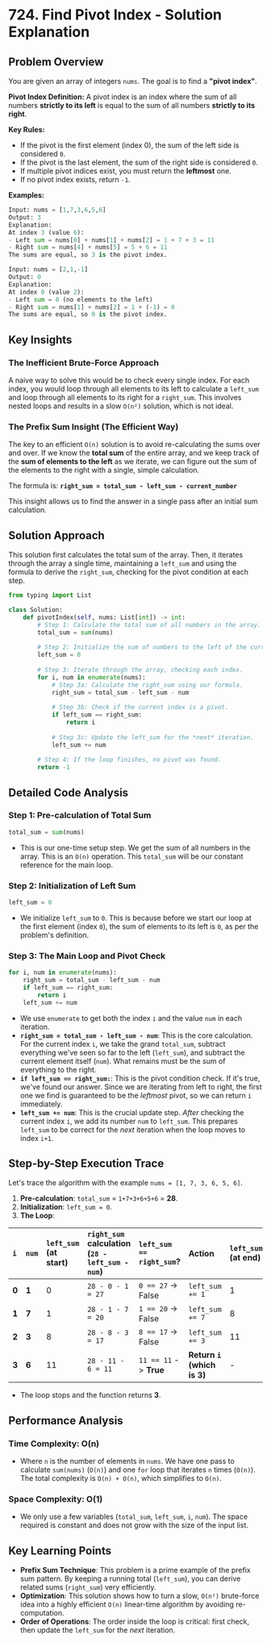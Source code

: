 # 724\. Find Pivot Index - Solution Explanation

## Problem Overview

You are given an array of integers `nums`. The goal is to find a **"pivot index"**.

**Pivot Index Definition:**
A pivot index is an index where the sum of all numbers **strictly to its left** is equal to the sum of all numbers **strictly to its right**.

**Key Rules:**

  - If the pivot is the first element (index 0), the sum of the left side is considered `0`.
  - If the pivot is the last element, the sum of the right side is considered `0`.
  - If multiple pivot indices exist, you must return the **leftmost** one.
  - If no pivot index exists, return `-1`.

**Examples:**

```python
Input: nums = [1,7,3,6,5,6]
Output: 3
Explanation:
At index 3 (value 6):
- Left sum = nums[0] + nums[1] + nums[2] = 1 + 7 + 3 = 11
- Right sum = nums[4] + nums[5] = 5 + 6 = 11
The sums are equal, so 3 is the pivot index.

Input: nums = [2,1,-1]
Output: 0
Explanation:
At index 0 (value 2):
- Left sum = 0 (no elements to the left)
- Right sum = nums[1] + nums[2] = 1 + (-1) = 0
The sums are equal, so 0 is the pivot index.
```

## Key Insights

### The Inefficient Brute-Force Approach

A naive way to solve this would be to check every single index. For each index, you would loop through all elements to its left to calculate a `left_sum` and loop through all elements to its right for a `right_sum`. This involves nested loops and results in a slow `O(n²)` solution, which is not ideal.

### The Prefix Sum Insight (The Efficient Way)

The key to an efficient `O(n)` solution is to avoid re-calculating the sums over and over. If we know the **total sum** of the entire array, and we keep track of the **sum of elements to the left** as we iterate, we can figure out the sum of the elements to the right with a single, simple calculation.

The formula is:
**`right_sum = total_sum - left_sum - current_number`**

This insight allows us to find the answer in a single pass after an initial sum calculation.

## Solution Approach

This solution first calculates the total sum of the array. Then, it iterates through the array a single time, maintaining a `left_sum` and using the formula to derive the `right_sum`, checking for the pivot condition at each step.

```python
from typing import List

class Solution:
    def pivotIndex(self, nums: List[int]) -> int:
        # Step 1: Calculate the total sum of all numbers in the array.
        total_sum = sum(nums)
        
        # Step 2: Initialize the sum of numbers to the left of the current index.
        left_sum = 0
        
        # Step 3: Iterate through the array, checking each index.
        for i, num in enumerate(nums):
            # Step 3a: Calculate the right_sum using our formula.
            right_sum = total_sum - left_sum - num
            
            # Step 3b: Check if the current index is a pivot.
            if left_sum == right_sum:
                return i
            
            # Step 3c: Update the left_sum for the *next* iteration.
            left_sum += num
            
        # Step 4: If the loop finishes, no pivot was found.
        return -1
```

## Detailed Code Analysis

### Step 1: Pre-calculation of Total Sum

```python
total_sum = sum(nums)
```

  - This is our one-time setup step. We get the sum of all numbers in the array. This is an `O(n)` operation. This `total_sum` will be our constant reference for the main loop.

### Step 2: Initialization of Left Sum

```python
left_sum = 0
```

  - We initialize `left_sum` to `0`. This is because before we start our loop at the first element (index `0`), the sum of elements to its left is `0`, as per the problem's definition.

### Step 3: The Main Loop and Pivot Check

```python
for i, num in enumerate(nums):
    right_sum = total_sum - left_sum - num
    if left_sum == right_sum:
        return i
    left_sum += num
```

  - We use `enumerate` to get both the index `i` and the value `num` in each iteration.
  - **`right_sum = total_sum - left_sum - num`**: This is the core calculation. For the current index `i`, we take the grand `total_sum`, subtract everything we've seen so far to the left (`left_sum`), and subtract the current element itself (`num`). What remains must be the sum of everything to the right.
  - **`if left_sum == right_sum:`**: This is the pivot condition check. If it's true, we've found our answer. Since we are iterating from left to right, the first one we find is guaranteed to be the *leftmost* pivot, so we can return `i` immediately.
  - **`left_sum += num`**: This is the crucial update step. *After* checking the current index `i`, we add its number `num` to `left_sum`. This prepares `left_sum` to be correct for the *next* iteration when the loop moves to index `i+1`.

## Step-by-Step Execution Trace

Let's trace the algorithm with the example `nums = [1, 7, 3, 6, 5, 6]`.

1.  **Pre-calculation**: `total_sum` = `1+7+3+6+5+6` = **28**.
2.  **Initialization**: `left_sum = 0`.
3.  **The Loop**:

| `i` | `num` | `left_sum` (at start) | `right_sum` calculation (`28 - left_sum - num`) | `left_sum == right_sum`? | Action | `left_sum` (at end) |
| :-- | :-- | :--- | :--- | :--- | :--- | :--- |
| **0** | **1** | 0 | `28 - 0 - 1 = 27` | `0 == 27` -\> False | `left_sum += 1` | 1 |
| **1** | **7** | 1 | `28 - 1 - 7 = 20` | `1 == 20` -\> False | `left_sum += 7` | 8 |
| **2** | **3** | 8 | `28 - 8 - 3 = 17` | `8 == 17` -\> False | `left_sum += 3` | 11 |
| **3** | **6** | 11 | `28 - 11 - 6 = 11` | `11 == 11` -\> **True** | **Return `i` (which is 3)** | - |

  - The loop stops and the function returns **3**.

## Performance Analysis

### Time Complexity: O(n)

  - Where `n` is the number of elements in `nums`. We have one pass to calculate `sum(nums)` (`O(n)`) and one `for` loop that iterates `n` times (`O(n)`). The total complexity is `O(n) + O(n)`, which simplifies to `O(n)`.

### Space Complexity: O(1)

  - We only use a few variables (`total_sum`, `left_sum`, `i`, `num`). The space required is constant and does not grow with the size of the input list.

## Key Learning Points

  - **Prefix Sum Technique**: This problem is a prime example of the prefix sum pattern. By keeping a running total (`left_sum`), you can derive related sums (`right_sum`) very efficiently.
  - **Optimization**: This solution shows how to turn a slow, `O(n²)` brute-force idea into a highly efficient `O(n)` linear-time algorithm by avoiding re-computation.
  - **Order of Operations**: The order inside the loop is critical: first check, then update the `left_sum` for the *next* iteration.